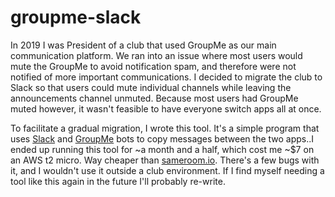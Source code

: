 # groupme-slack
In 2019 I was President of a club that used GroupMe as our main communication platform. We ran into an issue where most users would mute the GroupMe to avoid notification spam, and therefore were not notified of more important communications. I decided to migrate the club to Slack so that users could mute individual channels while leaving the announcements channel unmuted. Because most users had GroupMe muted however, it wasn't feasible to have everyone switch apps all at once.

To facilitate a gradual migration, I wrote this tool. It's a simple program that uses [Slack](https://api.slack.com/start) and [GroupMe](https://dev.groupme.com/tutorials/bots) bots to copy messages between the two apps..I ended up running this tool for ~a month and a half, which cost me ~$7 on an AWS t2 micro. Way cheaper than [sameroom.io](https://sameroom.io/). There's a few bugs with it, and I wouldn't use it outside a club environment. If I find myself needing a tool like this again in the future I'll probably re-write. 
